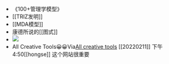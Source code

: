 - 《100+管理学模型》
- [[TRIZ发明]]
- [[MDA模型]]
- 康德所说的[[图式]]
- ![](https://firebasestorage.googleapis.com/v0/b/firescript-577a2.appspot.com/o/imgs%2Fapp%2Fxinyiheng%2FVE2ikQhX2I.png?alt=media&token=a3190b42-a558-4212-9975-98cc83007efe)
- All Creative Tools😀😀Via[All creative tools](http://creatingminds.org/tools/tools_all.htm) [[20220211]] 下午4:50[[hongse]] 这个网站很重要
